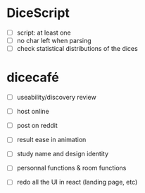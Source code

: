 # DiceScript

- [ ] script: at least one
- [ ] no char left when parsing
- [ ] check statistical distributions of the dices

# dicecafé

- [ ] useability/discovery review

- [ ] host online
- [ ] post on reddit

- [ ] result ease in animation
- [ ] study name and design identity
- [ ] personnal functions & room functions
- [ ] redo all the UI in react (landing page, etc)
